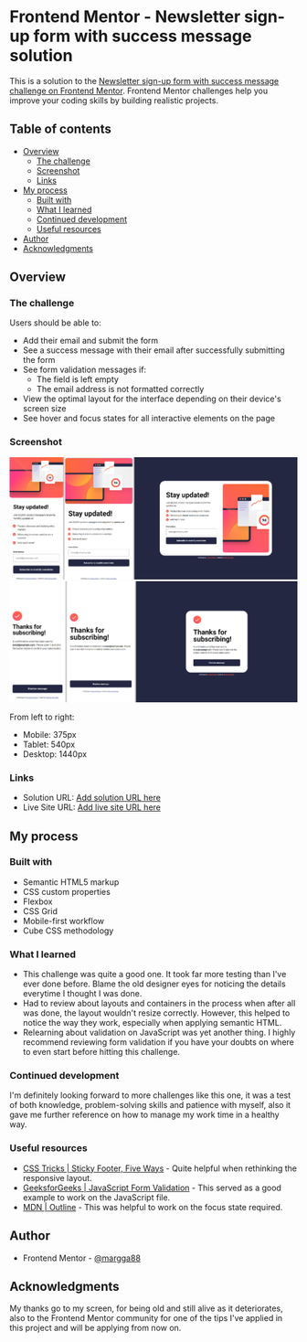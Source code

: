 # Frontend Mentor - Newsletter sign-up form with success message solution

This is a solution to the [Newsletter sign-up form with success message challenge on Frontend Mentor](https://www.frontendmentor.io/challenges/newsletter-signup-form-with-success-message-3FC1AZbNrv). Frontend Mentor challenges help you improve your coding skills by building realistic projects. 

## Table of contents

- [Overview](#overview)
  - [The challenge](#the-challenge)
  - [Screenshot](#screenshot)
  - [Links](#links)
- [My process](#my-process)
  - [Built with](#built-with)
  - [What I learned](#what-i-learned)
  - [Continued development](#continued-development)
  - [Useful resources](#useful-resources)
- [Author](#author)
- [Acknowledgments](#acknowledgments)


## Overview

### The challenge

Users should be able to:

- Add their email and submit the form
- See a success message with their email after successfully submitting the form
- See form validation messages if:
  - The field is left empty
  - The email address is not formatted correctly
- View the optimal layout for the interface depending on their device's screen size
- See hover and focus states for all interactive elements on the page

### Screenshot

![](./screenshot_allsizes.png)
![](./screenshot_allsizes_success.png)

From left to right:

- Mobile: 375px
- Tablet: 540px
- Desktop: 1440px


### Links

- Solution URL: [Add solution URL here](https://your-solution-url.com)
- Live Site URL: [Add live site URL here](https://your-live-site-url.com)

## My process

### Built with

- Semantic HTML5 markup
- CSS custom properties
- Flexbox
- CSS Grid
- Mobile-first workflow
- Cube CSS methodology


### What I learned

- This challenge was quite a good one. It took far more testing than I've ever done before. Blame the old designer eyes for noticing the details everytime I thought I was done.
- Had to review about layouts and containers in the process when after all was done, the layout wouldn't resize correctly. However, this helped to notice the way they work, especially when applying semantic HTML.
- Relearning about validation on JavaScript was yet another thing. I highly recommend reviewing form validation if you have your doubts on where to even start before hitting this challenge.

### Continued development

I'm definitely looking forward to more challenges like this one, it was a test of both knowledge, problem-solving skills and patience with myself, also it gave me further reference on how to manage my work time in a healthy way.

### Useful resources

- [CSS Tricks | Sticky Footer, Five Ways](https://css-tricks.com/couple-takes-sticky-footer/) - Quite helpful when rethinking the responsive layout.
- [GeeksforGeeks | JavaScript Form Validation](https://www.geeksforgeeks.org/javascript/form-validation-using-javascript/) - This served as a good example to work on the JavaScript file. 
- [MDN | Outline](https://developer.mozilla.org/en-US/docs/Web/CSS/outline) - This was helpful to work on the focus state required.

## Author

- Frontend Mentor - [@margga88](https://www.frontendmentor.io/profile/margga88)

## Acknowledgments

My thanks go to my screen, for being old and still alive as it deteriorates, also to the Frontend Mentor community for one of the tips I've applied in this project and will be applying from now on.